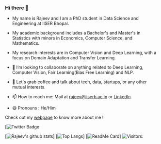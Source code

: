 ### Hi there 👋

- My name is Rajeev and I am a PhD student in Data Science and Engineering at IISER Bhopal.

- My academic background includes a Bachelor's and Master's in Statistics with minors in Economics, Computer Science, and Mathematics.
- My research interests are in Computer Vision and Deep Learning, with a focus on Domain Adaptation and Transfer Learning.

- 👯 I’m looking to collaborate on anything related to Deep Learning, Computer Vision, Fair Learning(Bias Free Learning) and NLP.
- 💬 Let's grab coffee and talk about tech, data, startups, or any other mutual interests.
- 📫 How to reach me: Mail at [rajeev@iiserb.ac.in](rajeev@iiserb.ac.in) or [LinkedIn](https://www.linkedin.com/in/rrd27/).
- 😄 Pronouns : He/Him

Check out my [webpage](https://rajeev-dw9.github.io/) to know more about me !

[![Twitter Badge](https://twitter.com/RajeevRanjanDw3)

[![Rajeev's github stats](https://github-readme-stats.vercel.app/api?username=rajeev-dw9&show_icons=true&theme=radical)]
[![Top Langs](https://github-readme-stats.vercel.app/api/top-langs/?username=rajeev-dw9&layout=compact&theme=radical)]
[![ReadMe Card](https://github-readme-stats.vercel.app/api/pin/?username=rajeev-dw9&repo=Deep-Learning-Projects&theme=radical)]
![Visitors:](https://visitor-badge.glitch.me/badge?page_id=rajeev-dw9.rajeev-dw9)





<!--
**rajeev-dw9/rajeev-dw9** is a ✨ _special_ ✨ repository because its `README.md` (this file) appears on your GitHub profile.

Here are some ideas to get you started:

- 🔭 I’m currently working on ...
- 🌱 I’m currently learning ...
- 👯 I’m looking to collaborate on ...
- 🤔 I’m looking for help with ...
- 💬 Ask me about ...
- 📫 How to reach me: ...
- 😄 Pronouns: ...
- ⚡ Fun fact: ...
-->
